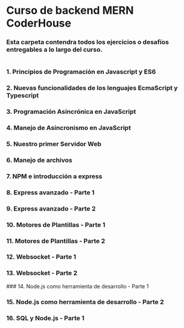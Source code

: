 # Curso de backend MERN CoderHouse

### Esta carpeta contendra todos los ejercicios o desafíos entregables a lo largo del curso.
#
### 1. Principios de Programación en Javascript y ES6

### 2. Nuevas funcionalidades de los lenguajes EcmaScript y Typescript

### 3. Programación Asincrónica en JavaScript

### 4. Manejo de Asincronismo en JavaScript

### 5. Nuestro primer Servidor Web

### 6. Manejo de archivos

### 7. NPM e introducción a express

### 8. Express avanzado - Parte 1

### 9. Express avanzado - Parte 2

### 10. Motores de Plantillas - Parte 1 

### 11. Motores de Plantillas - Parte 2 

### 12. Websocket - Parte 1 

### 13. Websocket - Parte 2 

### 14. Node.js como herramienta de desarrollo - Parte 1

### 15. Node.js como herramienta de desarrollo - Parte 2 

### 16.  SQL y Node.js - Parte 1 
